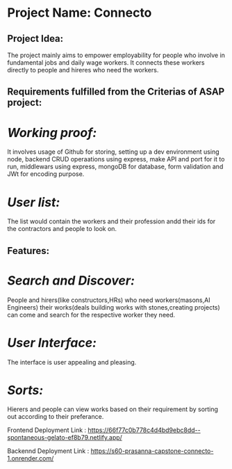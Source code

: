 # **Project Name: Connecto**

## **Project Idea:**

The project mainly aims to empower employability for people who involve in fundamental jobs and daily wage workers. It connects these workers directly to people and hireres who need the workers.

## **Requirements fulfilled from the Criterias of ASAP project:**

# *_Working proof:_*

It involves usage of Github for storing, setting up a dev environment using node, backend CRUD operaations using express, make API and port for it to run, middlewars using express, mongoDB for database, form validation and JWt for encoding purpose.

# **_User list:_**

The list would contain the workers and their profession andd their ids for the contractors and people to look on. 

## **Features:**

# **_Search and Discover:_**

People and hirers(like constructors,HRs) who need workers(masons,AI Engineers) their works(deals building works with stones,creating projects) can come and search for the respective worker they need. 

# **_User Interface:_**

The interface is user appealing and pleasing.

# **_Sorts:_**

Hierers and people can view works based on their requirement by sorting out according to their preferance. 

Frontend Deployment Link : https://66f77c0b778c4d4bd9ebc8dd--spontaneous-gelato-ef8b79.netlify.app/

Backennd Deployment Link : https://s60-prasanna-capstone-connecto-1.onrender.com/